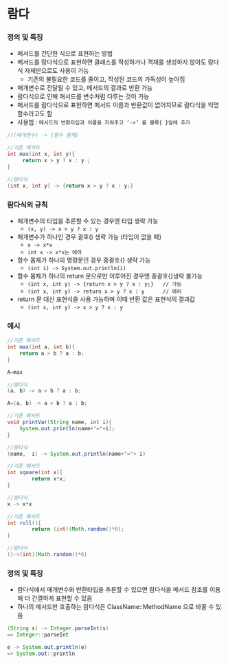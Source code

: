 # 람다
### 정의 및 특징
+ 메서드를 간단한 식으로 표현하는 방법
+ 메서드를 람다식으로 표현하면 클래스를 작성하거나 객체를 생성하지 않아도 람다식 자체만으로도 사용이 가능
  + 기존의 불필요한 코드를 줄이고, 작성된 코드의 가독성이 높아짐
+ 매개변수로 전달될 수 있고, 메서드의 결과로 반환 가능
+ 람다식으로 인해 매서드를 변수처럼 다루는 것이 가능
+ 메서드를 람다식으로 표현하면 메서드 이름과 반환값이 없어지므로 람다식을 익명함수라고도 함
+ 사용법 : `메서드의 반환타입과 이름을 지워주고 ‘->’ 를 블록{ }앞에 추가`
```java
//(매개변수) -> {함수 몸체}

//기존 메서드
int max(int x, int y){
     return x > y ? x : y ;
}

//람다식
(int x, int y) -> {return x > y ? x : y;}
```

### 람다식의 규칙
+ 매개변수의 타입을 추론할 수 있는 경우엔 타입 생략 가능
  + `(x, y) -> x > y ? x : y`
+ 매개변수가 하나인 경우 괄호() 생략 가능 (타입이 없을 때)
  + `x -> x*x`
  + `int x -> x*x는 에러`
+ 함수 몸체가 하나의 명령문인 경우 중괄호{} 생략 가능
  + `(int i) -> System.out.println(i)`
+ 함수 몸체가 하나의 return 문으로만 이루어진 경우엔 중괄호{}생략 불가능
  + `(int x, int y) -> {return x > y ? x : y;}   // 가능`
  + `(int x, int y) -> return x > y ? x : y      // 에러`
+ return 문 대신 표현식을 사용 가능하며 이때 반환 값은 표현식의 결과값
  + `(int x, int y) -> x > y ? x : y`

### 예시
```java
//기존 메서드
int max(int a, int b){
	return a > b ? a : b;
}

A=max

//람다식
(a, b) -> a > b ? a : b;

A=(a, b) -> a > b ? a : b;
```
```java
//기존 메서드
void printVar(String name, int i){
	System.out.println(name+"="+i);
}

//람다식
(name,  i) -> System.out.println(name+"="+ i)
```
```java
//기존 메서드
int square(int x){
        return x*x;
}

//람다식
x -> x*x
```
```java
//기존 메서드
int roll(){
        return (int)(Math.random()*6);
}

//람다식
()->(int)(Math.random()*6)
```
### 정의 및 특징
+ 람다식에서 매개변수와 반환타입을 추론할 수 있으면 람다식을 메서드 참조를 이용해 더 간결하게 표현할 수 있음
+ 하나의 메서드만 호출하는 람다식은 ClassName::MethodName 으로 바꿀 수 있음
```java
(String s) -> Integer.parseInt(s) 
=> Integer::parseInt

e -> System.out.println(e)
=> System.out::println
```
